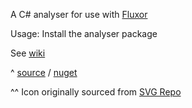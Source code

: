 A C# analyser for use with [Fluxor](https://github.com/mrpmorris/Fluxor)

Usage: 
Install the analyser package

See [wiki](https://github.com/Dkowald/kwld.FluxorAnalyser/wiki)

^ [source](https://github.com/Dkowald/kwld.FluxorAnalyser) / [nuget](https://www.nuget.org/packages/kwld.FluxorAnalyser)

^^ Icon originally sourced from <a href="https://www.svgrepo.com" target="_blank">SVG Repo</a>  